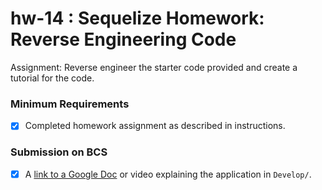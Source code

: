 # hw-14 : Sequelize Homework: Reverse Engineering Code

Assignment: Reverse engineer the starter code provided and create a tutorial for the code. 

### Minimum Requirements
* [x] Completed homework assignment as described in instructions.

### Submission on BCS
* [x] A [link to a Google Doc](https://docs.google.com/document/d/1Z5lJ4JKbv14bujKQIf90_qD2cYRVkIEQ7V7e1mhqZXo/edit?usp=sharing) or video explaining the application in `Develop/`. 
